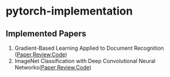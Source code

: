 # pytorch-implementation
## Implemented Papers
1. Gradient-Based Learning Applied to Document Recognition ([Paper](http://yann.lecun.com/exdb/publis/pdf/lecun-01a.pdf),[Review](https://jjuon.tistory.com/21),[Code](https://github.com/JJuOn/pytorch-implementation/blob/main/1.LeNet5.ipynb))  
2. ImageNet Classification with Deep Convolutional Neural Networks([Paper](https://papers.nips.cc/paper/2012/hash/c399862d3b9d6b76c8436e924a68c45b-Abstract.html),[Review](https://jjuon.tistory.com/22),[Code](https://github.com/JJuOn/pytorch-implementation/blob/main/2.AlexNet.ipynb))
